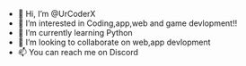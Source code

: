 - 👋 Hi, I’m @UrCoderX
- 👀 I’m interested in Coding,app,web and game devlopment!!
- 🌱 I’m currently learning Python
- 💞️ I’m looking to collaborate on web,app devlopment
- 📫 You can reach me on Discord

<!---
UrCoderX/UrCoderX is a ✨ special ✨ repository because its `README.md` (this file) appears on your GitHub profile.
You can click the Preview link to take a look at your changes.
--->

